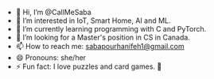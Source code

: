 - 👋 Hi, I’m @CallMeSaba
- 👀 I’m interested in IoT, Smart Home, AI and ML.
- 🌱 I’m currently learning programming with C and PyTorch.
- 💞️ I’m looking for a Master's position in CS in Canada.
- 📫 How to reach me: sabapourhanifeh1@gmail.com
- 😄 Pronouns: she/her
- ⚡ Fun fact: I love puzzles and card games. 🎴

<!---
CallMeSaba/CallMeSaba is a ✨ special ✨ repository because its `README.md` (this file) appears on your GitHub profile.
You can click the Preview link to take a look at your changes.
--->
